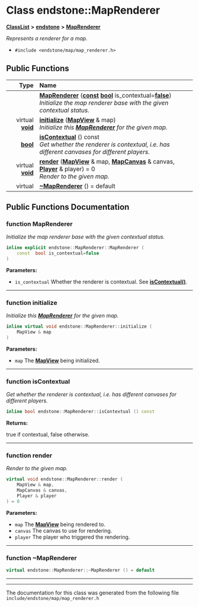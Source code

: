 

# Class endstone::MapRenderer



[**ClassList**](annotated.md) **>** [**endstone**](namespaceendstone.md) **>** [**MapRenderer**](classendstone_1_1MapRenderer.md)



_Represents a renderer for a map._ 

* `#include <endstone/map/map_renderer.h>`





































## Public Functions

| Type | Name |
| ---: | :--- |
|   | [**MapRenderer**](#function-maprenderer) ([**const**](classendstone_1_1Vector.md) [**bool**](classendstone_1_1Vector.md) is\_contextual=[**false**](classendstone_1_1Vector.md)) <br>_Initialize the map renderer base with the given contextual status._  |
| virtual [**void**](classendstone_1_1Vector.md) | [**initialize**](#function-initialize) ([**MapView**](classendstone_1_1MapView.md) & map) <br>_Initialize this_ [_**MapRenderer**_](classendstone_1_1MapRenderer.md) _for the given map._ |
|  [**bool**](classendstone_1_1Vector.md) | [**isContextual**](#function-iscontextual) () const<br>_Get whether the renderer is contextual, i.e. has different canvases for different players._  |
| virtual [**void**](classendstone_1_1Vector.md) | [**render**](#function-render) ([**MapView**](classendstone_1_1MapView.md) & map, [**MapCanvas**](classendstone_1_1MapCanvas.md) & canvas, [**Player**](classendstone_1_1Player.md) & player) = 0<br>_Render to the given map._  |
| virtual  | [**~MapRenderer**](#function-maprenderer) () = default<br> |




























## Public Functions Documentation




### function MapRenderer 

_Initialize the map renderer base with the given contextual status._ 
```C++
inline explicit endstone::MapRenderer::MapRenderer (
    const  bool is_contextual=false
) 
```





**Parameters:**


* `is_contextual` Whether the renderer is contextual. See [**isContextual()**](classendstone_1_1MapRenderer.md#function-iscontextual). 




        

<hr>



### function initialize 

_Initialize this_ [_**MapRenderer**_](classendstone_1_1MapRenderer.md) _for the given map._
```C++
inline virtual void endstone::MapRenderer::initialize (
    MapView & map
) 
```





**Parameters:**


* `map` The [**MapView**](classendstone_1_1MapView.md) being initialized. 




        

<hr>



### function isContextual 

_Get whether the renderer is contextual, i.e. has different canvases for different players._ 
```C++
inline bool endstone::MapRenderer::isContextual () const
```





**Returns:**

true if contextual, false otherwise. 





        

<hr>



### function render 

_Render to the given map._ 
```C++
virtual void endstone::MapRenderer::render (
    MapView & map,
    MapCanvas & canvas,
    Player & player
) = 0
```





**Parameters:**


* `map` The [**MapView**](classendstone_1_1MapView.md) being rendered to. 
* `canvas` The canvas to use for rendering. 
* `player` The player who triggered the rendering. 




        

<hr>



### function ~MapRenderer 

```C++
virtual endstone::MapRenderer::~MapRenderer () = default
```




<hr>

------------------------------
The documentation for this class was generated from the following file `include/endstone/map/map_renderer.h`

